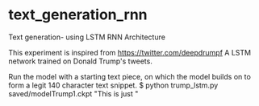 # text_generation_rnn
Text generation- using LSTM RNN Architecture

This experiment is inspired from https://twitter.com/deepdrumpf
A LSTM network trained on Donald Trump's tweets.

Run the model with a starting text piece, on which the model builds on to form a legit 140 character text snippet.
$ python trump_lstm.py saved/modelTrump1.ckpt "This is just "
